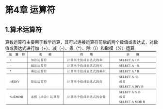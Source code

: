 # 第4章 运算符
## 1.算术运算符
算数运算符主要用于数学运算，其可以连接运算符前后的两个数值或表达式，对数值或表达式进行加（+）、减（-）、乘（*）、除（/）和取模（%）运算
![节点](image\chapter_04\1.jpg)
